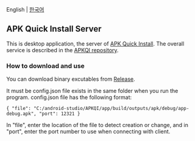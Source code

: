 English |  <a href="README.ko.md">한국어</a>

## APK Quick Install Server

This is desktop application, the server of <a href="https://github.com/wirekang/apk-quick-install">APK Quick Install</a>. The overall service is described in the <a href="https://github.com/wirekang/apk-quick-install">APKQI repository</a>.

### How to download and use

You can download binary excutables from <a href="https://github.com/wirekang/apk-quick-install-server/releases">Release</a>.

It must be config.json file exists in the same folder when you run the program. config.json file has the following format:

    { "file": "C:/android-studio/APKQI/app/build/outputs/apk/debug/app-debug.apk", "port": 12321 }

In "file", enter the location of the file to detect creation or change, and in "port", enter the port number to use when connecting with client.
